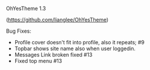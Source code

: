 
OhYesTheme 1.3

(https://github.com/lianglee/OhYesTheme)

Bug Fixes:
* Profile cover doesn't fit into profile, also it repeats; #9
* Topbar shows site name also when user loggedin.
* Messages Link broken fixed #13
* Fixed top menu #13
